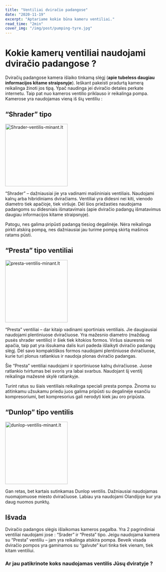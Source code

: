 ```yaml
---
title: "Ventiliai dviračio padangose"
date: "2020-11-19"
excerpt: "Aptariame kokie būna kameru ventiliai."
read_time: "2min"
cover_img: "/img/post/pumping-tyre.jpg"
---
```


# Kokie kamerų ventiliai naudojami dviračio padangose ?

Dviračių padangose kamera išlaiko tinkamą slėgį (**apie tubeless daugiau informacijos kitame straipsnyje**). Ieškant pakeisti pradurtą kamerą reikalinga žinoti jos tipą. Ypač naudinga jei dviračio detales perkate internetu. Taip pat nuo kameros ventilio priklauso ir reikalinga pompa. Kamerose yra naudojamas vieną iš šių ventiliu :

## “Shrader” tipo

<img src="/img/post/Shrader-ventilis-minant.lt_.jpg" width="200"
         alt="Shrader-ventilis-minant.lt">

“Shrader” – dažniausiai jie yra vadinami mašininiais ventiliais. Naudojami kalnų arba hibridiniams dviračiams. Ventiliai yra didesni nei kiti, vienodo diametro tiek apačioje, tiek viršuje. Dėl šios priežasties naudojama padangoms su didesniais išmatavimais (apie dviračio padangų išmatavimus daugiau informacijos kitame straipsnyje).

Patogu, nes galima pripūsti padangą tiesiog degalinėje. Nėra reikalinga pirkti atskirą pompą, nes dažniausiai jau turime pompą skirtą mašinos ratams pūsti.

## “Presta” tipo ventiliai

<img src="/img/post/Presta-ventilis-minant.lt_.jpg" width="200"
         alt="presta-ventilis-minant.lt">

“Presta” ventiliai – dar kitaip vadinami sportiniais ventiliais. Jie daugiausiai naudojami plentiniuose dviračiuose. Yra mažesnio diametro (maždaug pusės shrader ventilio) ir šiek tiek kitokios formos. Viršus siauresnis nei apačia, taip pat yra išsukama dalis kuri padeda išlaikyti dviračio padangų slėgį. Dėl savo kompaktiškos formos naudojami plentiniuose dviračiuose, kurie turi plonus ratlankius ir naudoja plonas dviračio padangas.

Šie “Presta” ventiliai naudojami ir sportiniuose kalnų dviračiuose. Juose ratlankio tvirtumas bei svoris yra labai svarbus. Naudojant šį ventilį reikalinga mažesnė skylė ratlankyje.

Turint ratus su šiais ventiliais reikalinga speciali presta pompa. Žinoma su atitinkamu užsukamu priedu juos galima pripūsti su degalinėje esančiu kompresoriumi, bet kompresorius gali nerodyti kiek jau oro pripūsta.

## “Dunlop” tipo ventilis

<!-- ![dunlop-ventilis-minant.lt](/img/post/Dunlop-ventilio-pvz-minant.lt_.jpg "Dunlop ventilis") -->

<img src="/img/post/Dunlop-ventilio-pvz-minant.lt_.jpg" width="200"
         alt="dunlop-ventilis-minant.lt">

Gan retas, bet kartais sutinkamas Dunlop ventilis. Dažniausiai naudojamas nuomajomuose miesto dviračiuose. Labiau yra naudojami Olandijoje kur yra daug nuomos punktų.

## Išvada

Dviračio padangos slėgis išlaikomas kameros pagalba. Yra 2 pagrindiniai ventiliai naudojami jose : “Srader” ir “Presta” tipo. Jeigu naudojama kamera su “Presta” ventiliu – jam yra reikalinga atskira pompa. Beveik visada dviračio pompos yra gaminamos su “galvute” kuri tinka tiek vienam, tiek kitam ventiliui.

### Ar jau patikrinote koks naudojamas ventilis Jūsų dviratyje ?
